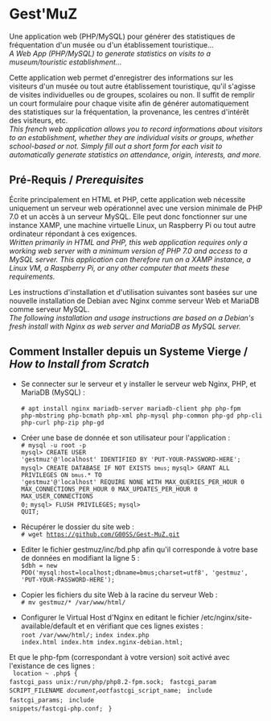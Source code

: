 # Gest'MuZ
Une application web (PHP/MySQL) pour générer des statistiques de fréquentation d'un musée ou d'un établissement touristique...</br>
*A Web App (PHP/MySQL) to generate statistics on visits to a museum/touristic establishment...*

Cette application web permet d'enregistrer des informations sur les visiteurs d'un musée ou tout autre établissement touristique, qu'il s'agisse de visites individuelles ou de groupes, scolaires ou non.
Il suffit de remplir un court formulaire pour chaque visite afin de générer automatiquement des statistiques sur la fréquentation, la provenance, les centres d'intérêt des visiteurs, etc.</br>
*This french web application allows you to record informations about visitors to an establishment, whether they are individual visits or groups, whether school-based or not.
Simply fill out a short form for each visit to automatically generate statistics on attendance, origin, interests, and more.*

## Pré-Requis / *Prerequisites*
Écrite principalement en HTML et PHP, cette application web nécessite uniquement un serveur web opérationnel avec une version minimale de PHP 7.0 et un accès à un serveur MySQL. Elle peut donc fonctionner sur une instance XAMP, une machine virtuelle Linux, un Raspberry Pi ou tout autre ordinateur répondant à ces exigences.</br>
*Written primarily in HTML and PHP, this web application requires only a working web server with a minimum version of PHP 7.0 and access to a MySQL server. This application can therefore run on a XAMP instance, a Linux VM, a Raspberry Pi, or any other computer that meets these requirements.*

Les instructions d'installation et d'utilisation suivantes sont basées sur une nouvelle installation de Debian avec Nginx comme serveur Web et MariaDB comme serveur MySQL.</br>
*The following installation and usage instructions are based on a Debian's fresh install with Nginx as web server and MariaDB as MySQL server.*

## Comment Installer depuis un Systeme Vierge / *How to Install from Scratch*

* Se connecter sur le serveur et y installer le serveur web Nginx, PHP, et MariaDB (MySQL) :</br>  
<code># apt install nginx mariadb-server mariadb-client php php-fpm php-mbstring php-bcmath php-xml php-mysql php-common php-gd php-cli php-curl php-zip php-gd</code>

* Créer une base de donnée et son utilisateur pour l'application :</br>
<code># mysql -u root -p</code></br>
<code>mysql> CREATE USER 'gestmuz'@'localhost' IDENTIFIED BY 'PUT-YOUR-PASSWORD-HERE';</code>
<code>mysql> CREATE DATABASE IF NOT EXISTS `bmus`;</code>
<code>mysql> GRANT ALL PRIVILEGES ON `bmus`.* TO 'gestmuz'@'localhost' REQUIRE NONE WITH MAX_QUERIES_PER_HOUR 0 MAX_CONNECTIONS_PER_HOUR 0 MAX_UPDATES_PER_HOUR 0 MAX_USER_CONNECTIONS 0;</code>
<code>mysql> FLUSH PRIVILEGES;</code>
<code>mysql> QUIT;</code>

* Récupérer le dossier du site web :</br>
<code># wget https://github.com/G00SS/Gest-MuZ.git</code>

* Editer le fichier gestmuz/inc/bd.php afin qu'il corresponde à votre base de données en modifiant la ligne 5 :</br>
<code>$dbh = new PDO('mysql:host=localhost;dbname=bmus;charset=utf8', 'gestmuz', 'PUT-YOUR-PASSWORD-HERE');</code>

* Copier les fichiers du site Web à la racine du serveur Web :</br>
<code># mv gestmuz/* /var/www/html/</code>

* Configurer le Virtual Host d'Nginx en editant le fichier /etc/nginx/site-available/default et en vérifiant que ces lignes existes :</br> 
<code>root /var/www/html/;</code>
<code>index index.php index.html index.htm index.nginx-debian.html;</code></br>

Et que le php-fpm (correspondant à votre version) soit activé avec l'existance de ces lignes :</br>
<code> location ~ \.php$ {</code>
<code>    fastcgi_pass unix:/run/php/php8.2-fpm.sock;</code>
<code>    fastcgi_param SCRIPT_FILENAME $document_root$fastcgi_script_name;</code>
<code>    include fastcgi_params;</code>
<code>    include snippets/fastcgi-php.conf;</code>
<code>  }</code>

